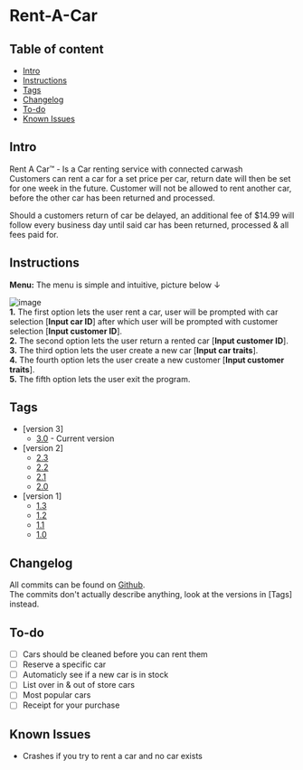 # Rent-A-Car 


## Table of content
* [Intro](#Intro)
* [Instructions](#Instructions)
* [Tags](#Tags)
* [Changelog](#Changelog)
* [To-do](#To-do)
* [Known Issues](#Known-Issues)

## Intro
Rent A Car™ - Is a Car renting service with connected carwash  
Customers can rent a car for a set price per car, return date will then be set for one week in the future. Customer will not be allowed to rent another car, before the other car has been returned and processed.

Should a customers return of car be delayed, an additional fee of $14.99  will follow every business day until said car has been returned, processed & all fees paid for.

## Instructions
**Menu:** The menu is simple and intuitive, picture below ↓

![image](https://user-images.githubusercontent.com/96051505/188391760-f49308d7-c6f5-4690-967c-0406d50ab7b1.png)  
**1.** The first option lets the user rent a car, user will be prompted with car 
selection [**Input car ID**] after which user will be prompted with customer 
selection [**Input customer ID**].  
**2.** The second option lets the user return a rented car [**Input customer ID**].  
**3.** The third option lets the user create a new car [**Input car traits**].  
**4.** The fourth option lets the user create a new customer [**Input customer traits**].  
**5.** The fifth option lets the user exit the program.  
## Tags

* [version 3]
  * [3.0](https://github.com/Kevin-Vetter/Rent-A-Car/releases/tag/Version_3.0) - Current version  
* [version 2]
  * [2.3](https://github.com/Kevin-Vetter/Rent-A-Car/releases/tag/Version_2.3)
  * [2.2](https://github.com/Kevin-Vetter/Rent-A-Car/releases/tag/Version_2.2)
  * [2.1](https://github.com/Kevin-Vetter/Rent-A-Car/releases/tag/Version_2.1)
  * [2.0](https://github.com/Kevin-Vetter/Rent-A-Car/releases/tag/Version_2.0)
* [version 1] 
  * [1.3](https://github.com/Kevin-Vetter/Rent-A-Car/releases/tag/Version_1.3)
  * [1.2](https://github.com/Kevin-Vetter/Rent-A-Car/releases/tag/Version_1.2)
  * [1.1](https://github.com/Kevin-Vetter/Rent-A-Car/releases/tag/Version_1.1)
  * [1.0](https://github.com/Kevin-Vetter/Rent-A-Car/releases/tag/Version_1)

## Changelog
All commits can be found on
[Github](https://github.com/Kevin-Vetter/Rent-A-Car/commits/).  
The commits don't actually describe anything, look at the versions in [Tags] instead.

## To-do
* [ ] Cars should be cleaned before you can rent them
* [ ] Reserve a specific car
* [ ] Automaticly see if a new car is in stock
* [ ] List over in & out of store cars
* [ ] Most popular cars
* [ ] Receipt for your purchase

## Known Issues
 * Crashes if you try to rent a car and no car exists

